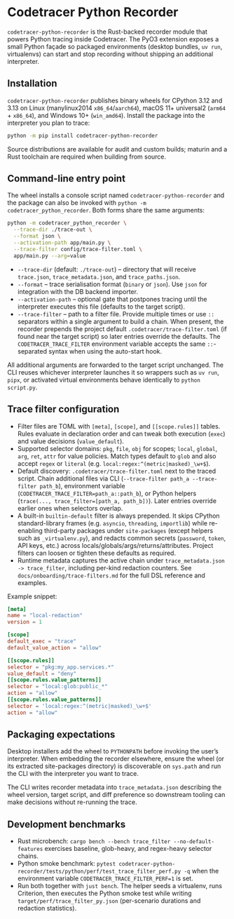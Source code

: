 # Codetracer Python Recorder

`codetracer-python-recorder` is the Rust-backed recorder module that powers Python
tracing inside Codetracer. The PyO3 extension exposes a small Python façade so
packaged environments (desktop bundles, `uv run`, virtualenvs) can start and stop
recording without shipping an additional interpreter.

## Installation

`codetracer-python-recorder` publishes binary wheels for CPython 3.12 and 3.13 on
Linux (manylinux2014 `x86_64`/`aarch64`), macOS 11+ universal2 (`arm64` + `x86_64`),
and Windows 10+ (`win_amd64`). Install the package into the interpreter you plan to
trace:

```bash
python -m pip install codetracer-python-recorder
```

Source distributions are available for audit and custom builds; maturin and a Rust
toolchain are required when building from source.

## Command-line entry point

The wheel installs a console script named `codetracer-python-recorder` and the
package can also be invoked with `python -m codetracer_python_recorder`. Both
forms share the same arguments:

```bash
python -m codetracer_python_recorder \
  --trace-dir ./trace-out \
  --format json \
  --activation-path app/main.py \
  --trace-filter config/trace-filter.toml \
  app/main.py --arg=value
```

- `--trace-dir` (default: `./trace-out`) – directory that will receive
  `trace.json`, `trace_metadata.json`, and `trace_paths.json`.
- `--format` – trace serialisation format (`binary` or `json`). Use `json` for
  integration with the DB backend importer.
- `--activation-path` – optional gate that postpones tracing until the interpreter
  executes this file (defaults to the target script).
- `--trace-filter` – path to a filter file. Provide multiple times or use `::`
  separators within a single argument to build a chain. When present, the recorder
  prepends the project default `.codetracer/trace-filter.toml` (if found near the
  target script) so later entries override the defaults. The
  `CODETRACER_TRACE_FILTER` environment variable accepts the same `::`-separated
  syntax when using the auto-start hook.

All additional arguments are forwarded to the target script unchanged. The CLI
reuses whichever interpreter launches it so wrappers such as `uv run`, `pipx`,
or activated virtual environments behave identically to `python script.py`.

## Trace filter configuration
- Filter files are TOML with `[meta]`, `[scope]`, and `[[scope.rules]]` tables. Rules evaluate in declaration order and can tweak both execution (`exec`) and value decisions (`value_default`).
- Supported selector domains: `pkg`, `file`, `obj` for scopes; `local`, `global`, `arg`, `ret`, `attr` for value policies. Match types default to `glob` and also accept `regex` or `literal` (e.g. `local:regex:^(metric|masked)_\w+$`).
- Default discovery: `.codetracer/trace-filter.toml` next to the traced script. Chain additional files via CLI (`--trace-filter path_a --trace-filter path_b`), environment variable (`CODETRACER_TRACE_FILTER=path_a::path_b`), or Python helpers (`trace(..., trace_filter=[path_a, path_b])`). Later entries override earlier ones when selectors overlap.
- A built-in `builtin-default` filter is always prepended. It skips CPython standard-library frames (e.g. `asyncio`, `threading`, `importlib`) while re-enabling third-party packages under `site-packages` (except helpers such as `_virtualenv.py`), and redacts common secrets (`password`, `token`, API keys, etc.) across locals/globals/args/returns/attributes. Project filters can loosen or tighten these defaults as required.
- Runtime metadata captures the active chain under `trace_metadata.json -> trace_filter`, including per-kind redaction counters. See `docs/onboarding/trace-filters.md` for the full DSL reference and examples.

Example snippet:
```toml
[meta]
name = "local-redaction"
version = 1

[scope]
default_exec = "trace"
default_value_action = "allow"

[[scope.rules]]
selector = "pkg:my_app.services.*"
value_default = "deny"
[[scope.rules.value_patterns]]
selector = "local:glob:public_*"
action = "allow"
[[scope.rules.value_patterns]]
selector = 'local:regex:^(metric|masked)_\w+$'
action = "allow"
```

## Packaging expectations

Desktop installers add the wheel to `PYTHONPATH` before invoking the user’s
interpreter. When embedding the recorder elsewhere, ensure the wheel (or its
extracted site-packages directory) is discoverable on `sys.path` and run the CLI
with the interpreter you want to trace.

The CLI writes recorder metadata into `trace_metadata.json` describing the wheel
version, target script, and diff preference so downstream tooling can make
decisions without re-running the trace.

## Development benchmarks
- Rust microbench: `cargo bench --bench trace_filter --no-default-features` exercises baseline, glob-heavy, and regex-heavy selector chains.
- Python smoke benchmark: `pytest codetracer-python-recorder/tests/python/perf/test_trace_filter_perf.py -q` when the environment variable `CODETRACER_TRACE_FILTER_PERF=1` is set.
- Run both together with `just bench`. The helper seeds a virtualenv, runs Criterion, then executes the Python smoke test while writing `target/perf/trace_filter_py.json` (per-scenario durations and redaction statistics).
